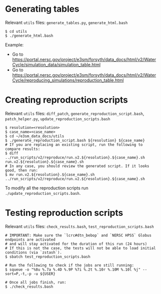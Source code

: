 Generating tables
=================

Relevant `utils` files: `generate_tables.py`, `generate_html.bash`

```
$ cd utils
$ ./generate_html.bash
```

Example:
- Go to https://portal.nersc.gov/project/e3sm/forsyth/data_docs/html/v2/WaterCycle/simulation_data/simulation_table.html
- Go to https://portal.nersc.gov/project/e3sm/forsyth/data_docs/html/v2/WaterCycle/reproducing_simulations/reproduction_table.html

Creating reproduction scripts
=============================

Relevant `utils` files: `diff_patch`, `generate_reproduction_script.bash`, `patch_helper.py`, `update_reproduction_scripts.bash`

```
$ resolution=<resolution>
$ case_name=<case_name>
$ cd ~/e3sm_data_docs/utils
$ ./generate_reproduction_script.bash ${resolution} ${case_name}
# If you are replacing an existing script, run the following to compare results:
$ diff ../run_scripts/v2/reproduce/run.v2.${resolution}.${case_name}.sh run.v2.${resolution}.${case_name}.sh
# In any case, you should review the generated script. If it looks good, then run:
$ mv run.v2.${resolution}.${case_name}.sh ../run_scripts/v2/reproduce/run.v2.${resolution}.${case_name}.sh
```

To modify all the reproduction scripts run `./update_reproduction_scripts.bash`.

Testing reproduction scripts
============================

Relevant `utils` files: `check_results.bash`, `test_reproduction_scripts.bash`

```
# IMPORTANT: Make sure the `lcrc#dtn_bebop` and `NERSC HPSS` Globus endpoints are activated
# and will stay activated for the duration of this run (24 hours)
# If this is not the case, the tests will not be able to load initial conditions (via `zstash`).
$ sbatch test_reproduction_scripts.bash

# Run the following to check if the jobs are still running:
$ squeue -o "%8u %.7a %.4D %.9P %7i %.2t %.10r %.10M %.10l %j" --sort=P,-t,-p -u ${USER}

# Once all jobs finish, run:
$ ./check_results.bash
```
